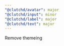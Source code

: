 ```yaml
---
"@clutchd/avatar": major
"@clutchd/input": minor
"@clutchd/label": major
"@clutchd/text": major
---
```


Remove themeing
